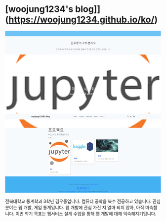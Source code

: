 # [woojung1234's blog]](https://woojung1234.github.io/ko/)

[![Screenshot](preview.png)](https://hugoblox.com/hugo-themes/)

전북대학교 통계학과 3학년 김우중입니다.
컴퓨터 공학을 복수 전공하고 있습니다.
관심 분야는 웹 개발, 게임 통계입니다.
웹 개발에 관심 가진 지 얼마 되지 않아, 아직 미숙합니다. 이번 학기 목표는 웹서비스 설계 수업을 통해 웹 개발에 대해 익숙해지기입니다.

